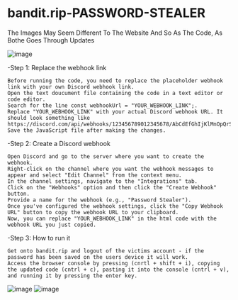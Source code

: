 # bandit.rip-PASSWORD-STEALER

The Images May Seem Different To The Website And So As The Code, As Bothe Goes Through Updates

![image](https://github.com/Gynoids/bandit.rip-PASSWORD-STEALER/assets/121044930/6c6cec5f-f4b3-4d0a-8a67-d8b41b4698d8)


-Step 1: Replace the webhook link

    Before running the code, you need to replace the placeholder webhook link with your own Discord webhook link.
    Open the text doucument file containing the code in a text editor or code editor.
    Search for the line const webhookUrl = "YOUR_WEBHOOK_LINK";.
    Replace "YOUR_WEBHOOK_LINK" with your actual Discord webhook URL. It should look something like https://discord.com/api/webhooks/123456789012345678/AbCdEfGhIjKlMnOpQrStUvWxYz.
    Save the JavaScript file after making the changes. 


-Step 2: Create a Discord webhook

    Open Discord and go to the server where you want to create the webhook.
    Right-click on the channel where you want the webhook messages to appear and select "Edit Channel" from the context menu.
    In the channel settings, navigate to the "Integrations" tab.
    Click on the "Webhooks" option and then click the "Create Webhook" button.
    Provide a name for the webhook (e.g., "Password Stealer").
    Once you've configured the webhook settings, click the "Copy Webhook URL" button to copy the webhook URL to your clipboard.
    Now, you can replace "YOUR_WEBHOOK_LINK" in the html code with the webhook URL you just copied.


-Step 3: How to run it

    Get onto bandit.rip and logout of the victims account - if the password has been saved on the users device it will work.
    Access the browser console by pressing (cnrtl + shift + i), copying the updated code (cntrl + c), pasting it into the console (cntrl + v), and running it by pressing the enter key.
![image](https://github.com/Gynoids/bandit.rip-PASSWORD-STEALER/assets/121044930/60afc9ed-0c3a-48ef-ab51-dfa71f043bdc)
![image](https://github.com/Gynoids/bandit.rip-PASSWORD-STEALER/assets/121044930/db5eedc2-83a2-42ef-ab86-0e4b838db67e)
